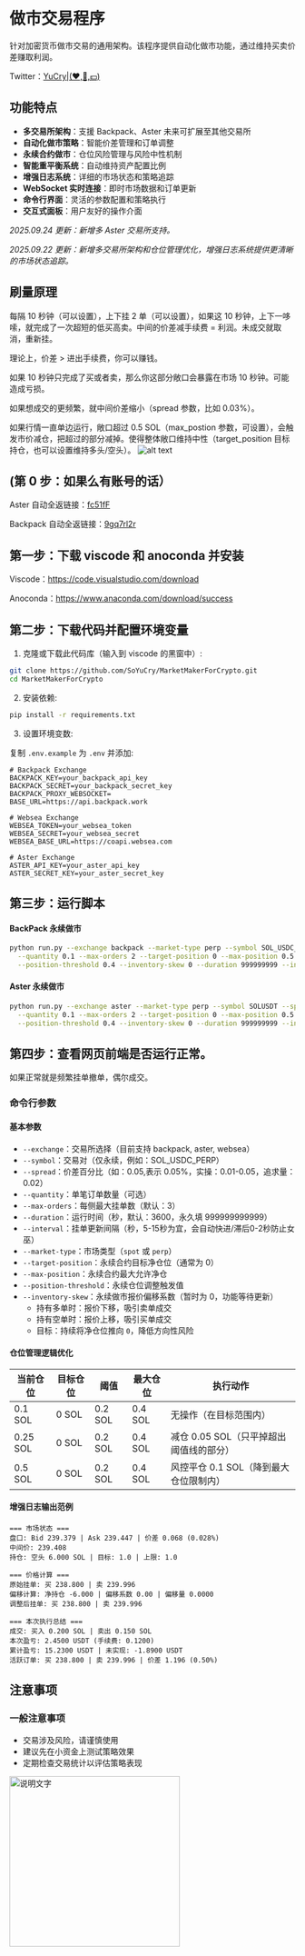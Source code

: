 # 做市交易程序

针对加密货币做市交易的通用架构。该程序提供自动化做市功能，通过维持买卖价差赚取利润。

Twitter：[YuCry|(❤,👾,💵)](https://x.com/0xYuCry)

## 功能特点

- **多交易所架构**：支援 Backpack、Aster 未来可扩展至其他交易所
- **自动化做市策略**：智能价差管理和订单调整
- **永续合约做市**：仓位风险管理与风险中性机制
- **智能重平衡系统**：自动维持资产配置比例
- **增强日志系统**：详细的市场状态和策略追踪
- **WebSocket 实时连接**：即时市场数据和订单更新
- **命令行界面**：灵活的参数配置和策略执行
- **交互式面板**：用户友好的操作介面

*2025.09.24 更新：新增多 Aster 交易所支持。*

*2025.09.22 更新：新增多交易所架构和仓位管理优化，增强日志系统提供更清晰的市场状态追踪。*

## 刷量原理
每隔 10 秒钟（可以设置），上下挂 2 单（可以设置），如果这 10 秒钟，上下一哆嗦，就完成了一次超短的低买高卖。中间的价差减手续费 = 利润。未成交就取消，重新挂。

理论上，价差 > 进出手续费，你可以赚钱。

如果 10 秒钟只完成了买或者卖，那么你这部分敞口会暴露在市场 10 秒钟。可能造成亏损。

如果想成交的更频繁，就中间价差缩小（spread 参数，比如 0.03%）。

如果行情一直单边运行，敞口超过 0.5 SOL（max_postion 参数，可设置），会触发市价减仓，把超过的部分减掉。使得整体敞口维持中性（target_position 目标持仓，也可以设置维持多头/空头）。
![alt text](4ab077855373759f9706cc8814e39462.png)

## (第 0 步：如果么有账号的话）

Aster 自动全返链接：[fc51fF](https://www.asterdex.com/en/referral/fc51fF)

Backpack 自动全返链接：[9gq7rl2r](https://backpack.exchange/join/9gq7rl2r)

## 第一步：下载 viscode 和 anoconda 并安装

Viscode：https://code.visualstudio.com/download

Anoconda：https://www.anaconda.com/download/success


## 第二步：下载代码并配置环境变量

1. 克隆或下载此代码库（输入到 viscode 的黑窗中）:

```bash
git clone https://github.com/SoYuCry/MarketMakerForCrypto.git
cd MarketMakerForCrypto
```

2. 安装依赖:

```bash
pip install -r requirements.txt
```

3. 设置环境变数:

复制 `.env.example` 为 `.env` 并添加:

```
# Backpack Exchange
BACKPACK_KEY=your_backpack_api_key
BACKPACK_SECRET=your_backpack_secret_key
BACKPACK_PROXY_WEBSOCKET=
BASE_URL=https://api.backpack.work

# Websea Exchange
WEBSEA_TOKEN=your_websea_token
WEBSEA_SECRET=your_websea_secret
WEBSEA_BASE_URL=https://coapi.websea.com

# Aster Exchange
ASTER_API_KEY=your_aster_api_key
ASTER_SECRET_KEY=your_aster_secret_key
```

## 第三步：运行脚本

#### BackPack 永续做市
```bash
python run.py --exchange backpack --market-type perp --symbol SOL_USDC_PERP --spread 0.02 \
  --quantity 0.1 --max-orders 2 --target-position 0 --max-position 0.5 \
  --position-threshold 0.4 --inventory-skew 0 --duration 999999999 --interval 10
```

#### Aster 永续做市
```bash
python run.py --exchange aster --market-type perp --symbol SOLUSDT --spread 0.02 \
  --quantity 0.1 --max-orders 2 --target-position 0 --max-position 0.5 \
  --position-threshold 0.4 --inventory-skew 0 --duration 999999999 --interval 10
```

## 第四步：查看网页前端是否运行正常。
如果正常就是频繁挂单撤单，偶尔成交。


### 命令行参数

#### 基本参数
- `--exchange`：交易所选择（目前支持 backpack, aster, websea）
- `--symbol`：交易对（仅永续，例如：SOL_USDC_PERP）
- `--spread`：价差百分比（如：0.05,表示 0.05%，实操：0.01-0.05，追求量：0.02）
- `--quantity`：单笔订单数量（可选）
- `--max-orders`：每侧最大挂单数（默认：3）
- `--duration`：运行时间（秒，默认：3600，永久填 999999999999）
- `--interval`：挂单更新间隔（秒，5-15秒为宜，会自动快进/滞后0-2秒防止女巫）
- `--market-type`：市场类型（`spot` 或 `perp`）
- `--target-position`：永续合约目标净仓位（通常为 0）
- `--max-position`：永续合约最大允许净仓
- `--position-threshold`：永续仓位调整触发值
- `--inventory-skew`：永续做市报价偏移系数（暂时为 0，功能等待更新）
  - 持有多单时：报价下移，吸引卖单成交
  - 持有空单时：报价上移，吸引买单成交
  - 目标：持续将净仓位推向 `0`，降低方向性风险



#### 仓位管理逻辑优化

| 当前仓位 | 目标仓位 | 阈值 | 最大仓位 | 执行动作 |
|---------|---------|------|---------|---------|
| 0.1 SOL | 0 SOL | 0.2 SOL | 0.4 SOL | 无操作（在目标范围内） |
| 0.25 SOL | 0 SOL | 0.2 SOL | 0.4 SOL | 减仓 0.05 SOL（只平掉超出阈值线的部分） |
| 0.5 SOL | 0 SOL | 0.2 SOL | 0.4 SOL | 风控平仓 0.1 SOL（降到最大仓位限制内） |

#### 增强日志输出范例

```
=== 市场状态 ===
盘口: Bid 239.379 | Ask 239.447 | 价差 0.068 (0.028%)
中间价: 239.408
持仓: 空头 6.000 SOL | 目标: 1.0 | 上限: 1.0

=== 价格计算 ===
原始挂单: 买 238.800 | 卖 239.996
偏移计算: 净持仓 -6.000 | 偏移系数 0.00 | 偏移量 0.0000
调整后挂单: 买 238.800 | 卖 239.996

=== 本次执行总结 ===
成交: 买入 0.200 SOL | 卖出 0.150 SOL
本次盈亏: 2.4500 USDT (手续费: 0.1200)
累计盈亏: 15.2300 USDT | 未实现: -1.8900 USDT
活跃订单: 买 238.800 | 卖 239.996 | 价差 1.196 (0.50%)
```

## 注意事项

### 一般注意事项
- 交易涉及风险，请谨慎使用
- 建议先在小资金上测试策略效果
- 定期检查交易统计以评估策略表现

<img src="fbd88aef3c0f049e8d3b57238e7565eb.jpg" alt="说明文字" width="300">
